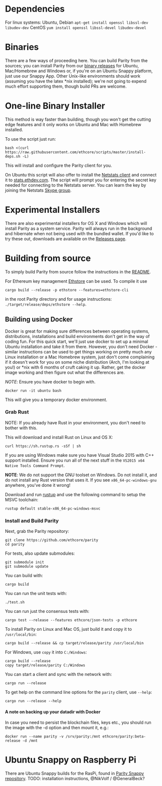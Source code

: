 # Dependencies
For linux systems:
Ubuntu, Debian
`apt-get install openssl libssl-dev libudev-dev`
CentOS
`yum install openssl libssl-devel libudev-devel`
# Binaries

There are a few ways of proceeding here. You can build Parity from the sources; you can install Parity from our [binary releases](https://github.com/ethcore/parity/releases) for Ubuntu, Mac/Homebrew and Windows or, if you're on an Ubuntu Snappy platform, just use our Snappy App. Other Unix-like environments should work (assuming you have the latex *nix installed); we're not going to expend much effort supporting them, though build PRs are welcome.

# One-line Binary Installer

This method is way faster than building, though you won't get the cutting edge features and it only works on Ubuntu and Mac with Homebrew installed.

To use the script just run:

```
bash <(curl https://raw.githubusercontent.com/ethcore/scripts/master/install-deps.sh -L)
```

This will install and configure the Parity client for you. 

On Ubuntu this script will also offer to install the [Netstats client](https://github.com/cubedro/eth-net-intelligence-api) and connect it to [stats.ethdev.com](https://stats.ethdev.com). The script will prompt you for entering the secret key needed for connecting to the Netstats server. You can learn the key by joining the Netstats [Skype group](http://is.gd/iwSaR9).

# Experimental Installers
There are also experimental installers for OS X and Windows which will install Parity as a system service. Parity will always run in the background and hibernate when not being used with the bundled wallet. If you'd like to try these out, downloads are available on the [Releases page](https://github.com/ethcore/parity/releases).

# Building from source

To simply build Parity from source follow the instructions in the [README](https://github.com/ethcore/parity/blob/master/README.md).

For Ethereum key management [Ethstore](https://github.com/ethcore/ethstore) can be used. To compile it use
```
cargo build --release -p ethstore --features=ethstore-cli
```
in the root Parity directory and for usage instructions: `./target/release/deps/ethstore --help`.

## Building using Docker

Docker is great for making sure differences between operating systems, distributions, installations and build environments don't get in the way of coding fun. For this quick start, we'll just use docker to set up a minimal Ubuntu installation and take it from there. However, you don't need Docker - similar instructions can be used to get things working on pretty much any Linux installation or a Mac Homebrew system, just don't come complaining if it doesn't work for you on some niche distribution (Arch, I'm looking at you!) or *nix with 6 months of cruft caking it up. Rather, get the docker image working and then figure out what the differences are.

*NOTE*: Ensure you have docker to begin with.

```
docker run -it ubuntu bash
```

This will give you a temporary docker environment.


### Grab Rust

NOTE: If you already have Rust in your environment, you don't need to bother with this. 

This will download and install Rust on Linux and OS X:

```
curl https://sh.rustup.rs -sSf | sh
```

If you are using Windows make sure you have Visual Studio 2015 with C++ support installed. Ensure you run all of the next stuff in the `VS2015 x64 Native Tools Command Prompt`.

**NOTE**: We do not support the GNU toolset on Windows. Do not install it, and do not install any Rust version that uses it. If you see `x86_64-pc-windows-gnu` anywhere, you've done it wrong!

Download and run [rustup](https://static.rust-lang.org/rustup/dist/x86_64-pc-windows-msvc/rustup-init.exe) and use the following command to setup the MSVC toolchain:

```
rustup default stable-x86_64-pc-windows-msvc
```

### Install and Build Parity

Next, grab the Parity repository:

```
git clone https://github.com/ethcore/parity
cd parity
```

For tests, also update submodules:
```
git submodule init
git submodule update
```

You can build with:

```
cargo build
```

You can run the unit tests with:

```
./test.sh
```

You can run just the consensus tests with:

```
cargo test --release --features ethcore/json-tests -p ethcore
```

To install Parity on Linux and Mac OS, just build it and copy it to `/usr/local/bin`:

```
cargo build --release && cp target/release/parity /usr/local/bin
```

For Windows, use `copy` it into `C:/Windows`:

```
cargo build --release
copy target/release/parity C:/Windows
```

You can start a client and sync with the network with:

```
cargo run --release
```

To get help on the command line options for the `parity` client, use `--help`:

```
cargo run --release --help
```

#### A note on backing up your datadir with Docker

In case you need to persist the blockchain files, keys etc., you should run the image with the -d option and then mount it, e.g.:

```
docker run --name parity -v /srv/parity:/mnt ethcore/parity:beta-release -d /mnt
```


# Ubuntu Snappy on Raspberry Pi

There are Ubuntu Snappy builds for the RasPi, found in [Parity Snappy repository](https://github.com/ethcore/parity-snappy). TODO: installation instructions, @NikVolf / @GeneralBeck?